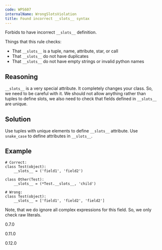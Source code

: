 ```yaml
---
code: WPS607
internalName: WrongSlotsViolation
title: Found incorrect __slots__ syntax
---
```


Forbids to have incorrect `__slots__` definition.

Things that this rule checks:

  - That `__slots__` is a tuple, name, attribute, star, or call
  - That `__slots__` do not have duplicates
  - That `__slots__` do not have empty strings or invalid python names

<!-- end list -->

## Reasoning
`__slots__` is a very special attribute. It completely changes your
class. So, we need to be careful with it. We should not allow
anything rather than tuples to define slots, we also need to check
that fields defined in `__slots__` are unique.

## Solution
Use tuples with unique elements to define `__slots__` attribute. Use
`snake_case` to define attributes in `__slots__`.

## Example

    # Correct:
    class Test(object):
        __slots__ = ('field1', 'field2')
    
    class Other(Test):
        __slots__ = (*Test.__slots__, 'child')
    
    # Wrong:
    class Test(object):
        __slots__ = ['field1', 'field2', 'field2']

Note, that we do ignore all complex expressions for this field. So, we
only check raw literals.

<div class="versionadded">

0.7.0

</div>

<div class="versionchanged">

0.11.0

</div>

<div class="versionchanged">

0.12.0

</div>